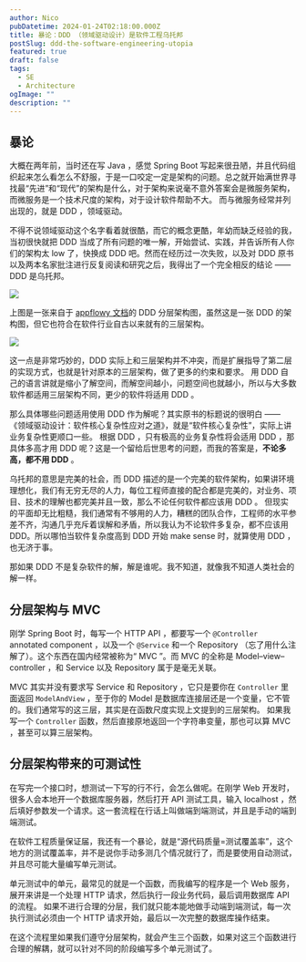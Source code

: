 ```yaml
---
author: Nico
pubDatetime: 2024-01-24T02:18:00.000Z
title: 暴论：DDD （领域驱动设计）是软件工程乌托邦
postSlug: ddd-the-software-engineering-utopia
featured: true
draft: false
tags:
  - SE
  - Architecture
ogImage: ""
description: ""
---
```


## 暴论

大概在两年前，当时还在写 Java ，感觉 Spring Boot 写起来很丑陋，并且代码组织起来怎么看怎么不舒服，于是一口咬定一定是架构的问题。总之就开始满世界寻找最“先进”和“现代”的架构是什么，对于架构来说毫不意外答案会是微服务架构，而微服务是一个技术尺度的架构，对于设计软件帮助不大。
而与微服务经常并列出现的，就是 DDD ，领域驱动。

不得不说领域驱动这个名字看着就很酷，而它的概念更酷，年幼而缺乏经验的我，当初很快就把 DDD 当成了所有问题的唯一解，开始尝试、实践，并告诉所有人你们的架构太 low 了，快换成 DDD 吧。然而在经历过一次失败，以及对 DDD 原书以及两本名家批注进行反复阅读和研究之后，我得出了一个完全相反的结论 —— DDD 是乌托邦。

![](https://raw.githubusercontent.com/AppFlowy-IO/docs/main/uml/output/DDDLayeredArchitecture.svg)

上图是一张来自于 [appflowy 文档](https://docs.appflowy.io/docs/documentation/software-contributions/architecture/domain-driven-design)的 DDD 分层架构图，虽然这是一张 DDD 的架构图，但它也符合在软件行业自古以来就有的三层架构。

![](https://upload.wikimedia.org/wikipedia/commons/5/51/Overview_of_a_three-tier_application_vectorVersion.svg)

这一点是非常巧妙的，DDD 实际上和三层架构并不冲突，而是扩展指导了第二层的实现方式，也就是针对原本的三层架构，做了更多的约束和要求。
用 DDD 自己的语言讲就是缩小了解空间，而解空间越小，问题空间也就越小，所以与大多数软件都适用三层架构不同，更少的软件将适用 DDD 。

那么具体哪些问题适用使用 DDD 作为解呢？其实原书的标题说的很明白 —— 《领域驱动设计：软件核心复杂性应对之道》，就是“软件核心复杂性”，实际上讲业务复杂性更顺口一些。
根据 DDD ，只有极高的业务复杂性将会适用 DDD ，那具体多高才用 DDD 呢？这是一个留给后世思考的问题，而我的答案是，**不论多高，都不用 DDD** 。

乌托邦的意思是完美的社会，而 DDD 描述的是一个完美的软件架构，如果讲环境理想化，我们有无穷无尽的人力，每位工程师直接的配合都是完美的，对业务、项目、技术的理解也都完美并且一致，那么不论任何软件都应该用 DDD 。
但现实的平面却无比粗糙，我们通常有不够用的人力，糟糕的团队合作，工程师的水平参差不齐，沟通几乎充斥着误解和矛盾，所以我认为不论软件多复杂，都不应该用 DDD。所以哪怕当软件复杂度高到 DDD 开始 make sense 时，就算使用 DDD ，也无济于事。

那如果 DDD 不是复杂软件的解，解是谁呢。我不知道，就像我不知道人类社会的解一样。

## 分层架构与 MVC

刚学 Spring Boot 时，每写一个 HTTP API ，都要写一个 `@Controller` annotated component ，以及一个 `@Service` 和一个 Repository （忘了用什么注解了）。这个东西在国内经常被称为“ MVC ”。而 MVC 的全称是 Model–view–controller ，和 Service 以及 Repository 属于是毫无关联。

MVC 其实并没有要求写 Service 和 Repository ，它只是要你在 `Controller` 里面返回 `ModelAndView` ，至于你的 Model 是数据库连接层还是一个变量，它不管的。我们通常写的这三层，其实是在函数尺度实现上文提到的三层架构。
如果我写一个 `Controller` 函数，然后直接原地返回一个字符串变量，那也可以算 MVC ，甚至可以算三层架构。

## 分层架构带来的可测试性

在写完一个接口时，想测试一下写的行不行，会怎么做呢。在刚学 Web 开发时，很多人会本地开一个数据库服务器，然后打开 API 测试工具，输入 localhost ，然后填好参数发一个请求。这一套流程在行话上叫做端到端测试，并且是手动的端到端测试。

在软件工程质量保证届，我还有一个暴论，就是“源代码质量=测试覆盖率”，这个地方的测试覆盖率，并不是说你手动多测几个情况就行了，而是要使用自动测试，并且尽可能大量编写单元测试。

单元测试中的单元，最常见的就是一个函数，而我编写的程序是一个 Web 服务，展开来讲是一个处理 HTTP 请求，然后执行一段业务代码，最后调用数据库 API 的流程。
如果不进行合理的分层，我们就只能本能地做手动端到端测试，每一次执行测试必须由一个 HTTP 请求开始，最后以一次完整的数据库操作结束。

在这个流程里如果我们遵守分层架构，就会产生三个函数，如果对这三个函数进行合理的解耦，就可以针对不同的阶段编写多个单元测试了。

